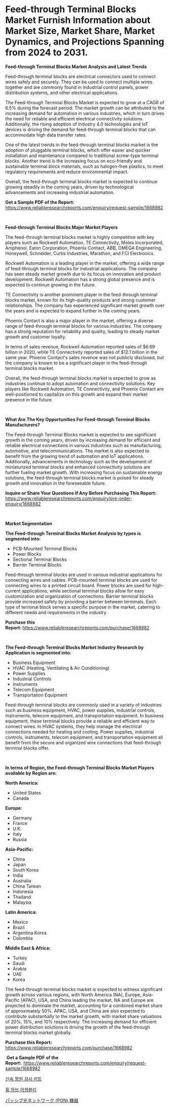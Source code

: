 <p><h1>Feed-through Terminal Blocks Market Furnish Information about Market Size, Market Share, Market Dynamics, and Projections Spanning from 2024 to 2031.</h1></p><p><strong>Feed-through Terminal Blocks Market Analysis and Latest Trends</strong></p>
<p><p>Feed-through terminal blocks are electrical connectors used to connect wires safely and securely. They can be used to connect multiple wires together and are commonly found in industrial control panels, power distribution systems, and other electrical applications.</p><p>The Feed-through Terminal Blocks Market is expected to grow at a CAGR of 6.5% during the forecast period. The market growth can be attributed to the increasing demand for automation in various industries, which in turn drives the need for reliable and efficient electrical connectivity solutions. Additionally, the rising adoption of Industry 4.0 technologies and IoT devices is driving the demand for feed-through terminal blocks that can accommodate high data transfer rates.</p><p>One of the latest trends in the feed-through terminal blocks market is the adoption of pluggable terminal blocks, which offer easier and quicker installation and maintenance compared to traditional screw-type terminal blocks. Another trend is the increasing focus on eco-friendly and sustainable terminal block materials, such as halogen-free plastics, to meet regulatory requirements and reduce environmental impact.</p><p>Overall, the feed-through terminal blocks market is expected to continue growing steadily in the coming years, driven by technological advancements and increasing industrial automation.</p></p>
<p><strong>Get a Sample PDF of the Report:&nbsp;</strong> <a href="https://www.reliableresearchreports.com/enquiry/request-sample/1668982">https://www.reliableresearchreports.com/enquiry/request-sample/1668982</a></p>
<p>&nbsp;</p>
<p><strong>Feed-through Terminal Blocks Major Market Players</strong></p>
<p><p>The feed-through terminal blocks market is highly competitive with key players such as Rockwell Automation, TE Connectivity, Molex Incorporated, Amphenol, Eaton Corporation, Phoenix Contact, ABB, OMEGA Engineering, Honeywell, Schneider, Curtis Industries, Marathon, and FCI Electronics.</p><p>Rockwell Automation is a leading player in the market, offering a wide range of feed-through terminal blocks for industrial applications. The company has seen steady market growth due to its focus on innovation and product development. Rockwell Automation has a strong global presence and is expected to continue growing in the future.</p><p>TE Connectivity is another prominent player in the feed-through terminal blocks market, known for its high-quality products and strong customer relationships. The company has experienced significant market growth over the years and is expected to expand further in the coming years.</p><p>Phoenix Contact is also a major player in the market, offering a diverse range of feed-through terminal blocks for various industries. The company has a strong reputation for reliability and quality, leading to steady market growth and customer loyalty.</p><p>In terms of sales revenue, Rockwell Automation reported sales of $6.69 billion in 2020, while TE Connectivity reported sales of $12.1 billion in the same year. Phoenix Contact's sales revenue was not publicly disclosed, but the company is known to be a significant player in the feed-through terminal blocks market.</p><p>Overall, the feed-through terminal blocks market is expected to grow as industries continue to adopt automation and connectivity solutions. Key players like Rockwell Automation, TE Connectivity, and Phoenix Contact are well-positioned to capitalize on this growth and expand their market presence in the future.</p></p>
<p>&nbsp;</p>
<p><strong>What Are The Key Opportunities For Feed-through Terminal Blocks Manufacturers?</strong></p>
<p><p>The Feed-through Terminal Blocks market is expected to see significant growth in the coming years, driven by increasing demand for efficient and reliable electrical connections in various industries such as manufacturing, automotive, and telecommunications. The market is also expected to benefit from the growing trend of automation and IoT applications. Additionally, advancements in technology such as the development of miniaturized terminal blocks and enhanced connectivity solutions are further fueling market growth. With increasing focus on sustainable energy solutions, the feed-through terminal blocks market is poised for steady growth and innovation in the foreseeable future.</p></p>
<p><strong>Inquire or Share Your Questions If Any Before Purchasing This Report:</strong> <a href="https://www.reliableresearchreports.com/enquiry/pre-order-enquiry/1668982">https://www.reliableresearchreports.com/enquiry/pre-order-enquiry/1668982</a></p>
<p>&nbsp;</p>
<p><strong>Market Segmentation</strong></p>
<p><strong>The Feed-through Terminal Blocks Market Analysis by types is segmented into:</strong></p>
<p><ul><li>PCB-Mounted Terminal Blocks</li><li>Power Blocks</li><li>Sectional Terminal Blocks</li><li>Barrier Terminal Blocks</li></ul></p>
<p><p>Feed-through terminal blocks are used in various industrial applications for connecting wires and cables. PCB-mounted terminal blocks are used for connecting wires to a printed circuit board. Power blocks are used for high-current applications, while sectional terminal blocks allow for easy customization and organization of connections. Barrier terminal blocks provide increased safety by providing a barrier between terminals. Each type of terminal block serves a specific purpose in the market, catering to different needs and requirements in the industry.</p></p>
<p><strong>Purchase this Report:&nbsp;</strong><a href="https://www.reliableresearchreports.com/purchase/1668982">https://www.reliableresearchreports.com/purchase/1668982</a></p>
<p>&nbsp;</p>
<p><strong>The Feed-through Terminal Blocks Market Industry Research by Application is segmented into:</strong></p>
<p><ul><li>Business Equipment</li><li>HVAC (Heating, Ventilating & Air Conditioning)</li><li>Power Supplies</li><li>Industrial Controls</li><li>Instruments</li><li>Telecom Equipment</li><li>Transportation Equipment</li></ul></p>
<p><p>Feed-through terminal blocks are commonly used in a variety of industries such as business equipment, HVAC, power supplies, industrial controls, instruments, telecom equipment, and transportation equipment. In business equipment, these terminal blocks provide a reliable and efficient way to connect wires. In HVAC systems, they help manage the electrical connections needed for heating and cooling. Power supplies, industrial controls, instruments, telecom equipment, and transportation equipment all benefit from the secure and organized wire connections that feed-through terminal blocks offer.</p></p>
<p>&nbsp;</p>
<p><strong>In terms of Region, the Feed-through Terminal Blocks Market Players available by Region are:</strong></p>
<p>
    <p> <strong> North America: </strong>
        <ul>
            <li>United States</li>
            <li>Canada</li>
        </ul>
        </p> 
    <p> <strong> Europe: </strong>
        <ul>
            <li>Germany</li>
            <li>France</li>
            <li>U.K.</li>
            <li>Italy</li>
            <li>Russia</li>
        </ul>
        </p> 
    <p> <strong> Asia-Pacific: </strong>
        <ul>
            <li>China</li>
            <li>Japan</li>
            <li>South Korea</li>
            <li>India</li>
            <li>Australia</li>
            <li>China Taiwan</li>
            <li>Indonesia</li>
            <li>Thailand</li>
            <li>Malaysia</li>
        </ul>
        </p> 
    <p> <strong> Latin America: </strong>
        <ul>
            <li>Mexico</li>
            <li>Brazil</li>
            <li>Argentina Korea</li>
            <li>Colombia</li>
        </ul>
        </p> 
    <p> <strong> Middle East & Africa: </strong>
        <ul>
            <li>Turkey</li>
            <li>Saudi</li>
            <li>Arabia</li>
            <li>UAE</li>
            <li>Korea</li>
        </ul>
    </p>
    </p>
<p><p>The feed-through terminal blocks market is expected to witness significant growth across various regions, with North America (NA), Europe, Asia-Pacific (APAC), USA, and China leading the market. NA and Europe are projected to dominate the market, accounting for a combined market share of approximately 50%. APAC, USA, and China are also expected to contribute substantially to the market growth, with market share valuations of 20%, 15%, and 10% respectively. The increasing demand for efficient power distribution solutions is driving the growth of the feed-through terminal blocks market globally.</p></p>
<p><strong>Purchase this Report: </strong><a href="https://www.reliableresearchreports.com/purchase/1668982">https://www.reliableresearchreports.com/purchase/1668982</a></p>
<p>&nbsp;<strong>Get a Sample PDF of the Report:&nbsp;&nbsp;</strong><a href="https://www.reliableresearchreports.com/enquiry/request-sample/1668982">https://www.reliableresearchreports.com/enquiry/request-sample/1668982</a></p>
<p><strong></strong></p>
<p><p><a href="https://github.com/akzkkws047661437/Market-Research-Report-List-1/blob/main/416277913431.md">신속 항원 검사 키트</a></p><p><a href="https://medium.com/@markkautzer2023_48478/%ED%9C%A0-%ED%97%88%EB%B8%8C-%EC%96%B4%EC%85%88%EB%B8%94%EB%A6%AC-%EC%8B%9C%EC%9E%A5-%EC%84%B1%EA%B3%B5%EC%A0%81%EC%9D%B8-%EB%B9%84%EC%A6%88%EB%8B%88%EC%8A%A4-%EC%A0%84%EB%9E%B5%EC%9D%98-%ED%95%B5%EC%8B%AC-2031%EB%85%84%EA%B9%8C%EC%A7%80-%EC%98%88%EC%B8%A1-4a3331434db7">휠 허브 어셈블리</a></p><p><a href="https://github.com/wkuactfdzwizk06/Market-Research-Report-List-1/blob/main/358734714303.md">パッシブ光ネットワーク (PON) 機器</a></p></p>